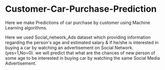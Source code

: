 # Customer-Car-Purchase-Prediction
Here we make Predictions of car purchase by customer using Machine Learning algorithms.

Here we used Social_network_Ads dataset which providing information regarding the person's age and estimated salary & if he/she is interested in buying a car by watching an advertisement on Social Network.(yes=1,No=0). we will predict that what are the chances of new person of some age to be interested in buying car by watching the same Social Media Advertisement.
